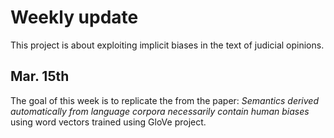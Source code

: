 # Weekly update
This project is about exploiting implicit biases in the text of judicial opinions.

## Mar. 15th

The goal of this week is to replicate the from the paper: *Semantics derived automatically from language corpora necessarily contain human biases* using word vectors trained using GloVe project. 